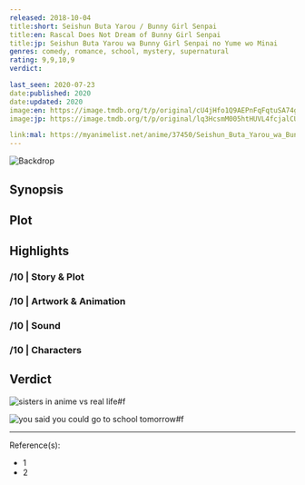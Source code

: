 ```yaml
---
released: 2018-10-04
title:short: Seishun Buta Yarou / Bunny Girl Senpai
title:en: Rascal Does Not Dream of Bunny Girl Senpai
title:jp: Seishun Buta Yarou wa Bunny Girl Senpai no Yume wo Minai
genres: comedy, romance, school, mystery, supernatural
rating: 9,9,10,9
verdict:

last_seen: 2020-07-23
date:published: 2020
date:updated: 2020
image:en: https://image.tmdb.org/t/p/original/cU4jHfo1Q9AEPnFqFqtuSA74gdi.jpg
image:jp: https://image.tmdb.org/t/p/original/lq3HcsmM005htHUVL4fcjalCUrq.jpg

link:mal: https://myanimelist.net/anime/37450/Seishun_Buta_Yarou_wa_Bunny_Girl_Senpai_no_Yume_wo_Minai
---
```


![Backdrop]()

## Synopsis

## Plot

## Highlights

### /10 | Story & Plot

### /10 | Artwork & Animation

### /10 | Sound

### /10 | Characters

## Verdict

<!-- SPOILERS -->

![sisters in anime vs real life#f](https://i.redd.it/426yvo4gn7g61.jpg "[[Reddit](https://www.reddit.com/r/Animemes/comments/lf74m7/its_a_terrible_day_for_rain/)] A terrible day for rain")

![you said you could go to school tomorrow#f](https://i.redd.it/8p0kn0nofmg61.jpg "[[Reddit](https://www.reddit.com/r/Animemes/comments/lgqbpr/i_went_in_expecting_anime_tiddies_and_i_left_with/)] Went in expecting anime tiddies and left with crippling depression")

<!-- CLOSING -->

---
Reference(s):

- 1
- 2

